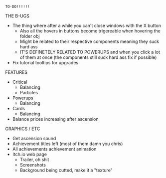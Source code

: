 <!-- ================ -->
	TO-DO!!!!!!
<!-- ================ -->

THE B-UGS
- The thing where after a while you can't close windows with the X button
	* Also all the hovers in buttons become trigereable when hovering the folder obj
	* Might be related to their respective components meaning they suck hard ass
	* IT'S DEFINETELY RELATED TO POWERUPS and when you click a lot of them at once (the components still suck hard ass fix if possible)
- Fix tutorial tooltips for upgrades

FEATURES
- Critical
	* Balancing
	* Particles
- Powerups
	* Balancing
- Cards
	* Balancing
- Balance prices increasing after ascension

GRAPHICS / ETC
- Get ascension sound
- Achievement titles left (most of them damn you chris)
- All achievements achievement animation
- Itch.io web page
	* Trailer, oh shit
	* Screenshots
	* Background being cutted, make it a "texture"